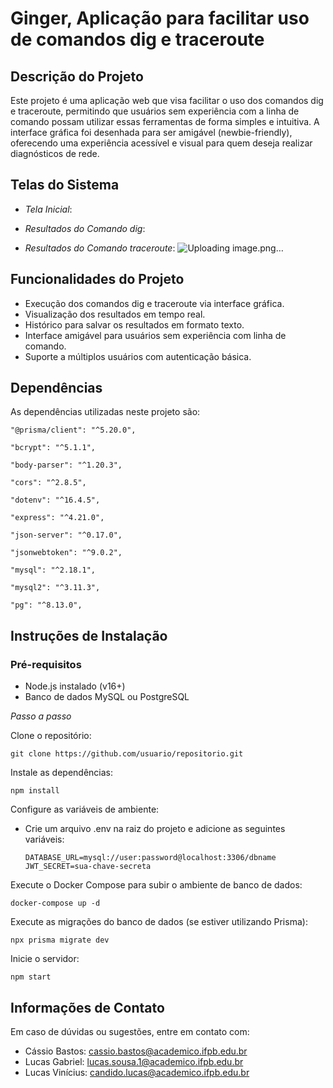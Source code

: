 # Ginger, Aplicação para facilitar uso de comandos dig e traceroute

## Descrição do Projeto

Este projeto é uma aplicação web que visa facilitar o uso dos comandos dig e traceroute, permitindo que usuários sem experiência com a linha de comando possam utilizar essas ferramentas de forma simples e intuitiva. A interface gráfica foi desenhada para ser amigável (newbie-friendly), oferecendo uma experiência acessível e visual para quem deseja realizar diagnósticos de rede.

## Telas do Sistema

- *Tela Inicial*:
  
- *Resultados do Comando dig*: 

- *Resultados do Comando traceroute*:
  ![Uploading image.png…]()


## Funcionalidades do Projeto

- Execução dos comandos dig e traceroute via interface gráfica.
- Visualização dos resultados em tempo real.
- Histórico para salvar os resultados em formato texto.
- Interface amigável para usuários sem experiência com linha de comando.
- Suporte a múltiplos usuários com autenticação básica.

## Dependências

As dependências utilizadas neste projeto são:



    "@prisma/client": "^5.20.0",

    "bcrypt": "^5.1.1",

    "body-parser": "^1.20.3",

    "cors": "^2.8.5",

    "dotenv": "^16.4.5",

    "express": "^4.21.0",

    "json-server": "^0.17.0",

    "jsonwebtoken": "^9.0.2",

    "mysql": "^2.18.1",

    "mysql2": "^3.11.3",

    "pg": "^8.13.0",


## Instruções de Instalação

### Pré-requisitos

- Node.js instalado (v16+)
- Banco de dados MySQL ou PostgreSQL

*Passo a passo*

Clone o repositório:

    git clone https://github.com/usuario/repositorio.git

Instale as dependências:

    npm install

Configure as variáveis de ambiente:

- Crie um arquivo .env na raiz do projeto e adicione as seguintes variáveis:

      DATABASE_URL=mysql://user:password@localhost:3306/dbname
      JWT_SECRET=sua-chave-secreta

Execute o Docker Compose para subir o ambiente de banco de dados:

    docker-compose up -d
    
  Execute as migrações do banco de dados (se estiver utilizando Prisma):
    
    npx prisma migrate dev
    
  Inicie o servidor:
    
    npm start

## Informações de Contato

Em caso de dúvidas ou sugestões, entre em contato com:

- Cássio Bastos: cassio.bastos@academico.ifpb.edu.br
- Lucas Gabriel: lucas.sousa.1@academico.ifpb.edu.br
- Lucas Vinícius: candido.lucas@academico.ifpb.edu.br
